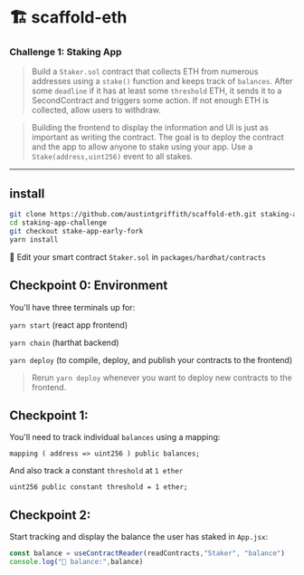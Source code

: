 # 🏗 scaffold-eth

### Challenge 1: Staking App

> Build a `Staker.sol` contract that collects ETH from numerous addresses using a `stake()` function and keeps track of `balances`. After some `deadline` if it has at least some `threshold` ETH, it sends it to a SecondContract and triggers some action. If not enough ETH is collected, allow users to withdraw.

> Building the frontend to display the information and UI is just as important as writing the contract. The goal is to deploy the contract and the app to allow anyone to stake using your app. Use a `Stake(address,uint256)` event to <List/> all stakes.


---
## install

```bash
git clone https://github.com/austintgriffith/scaffold-eth.git staking-app-challenge
cd staking-app-challenge
git checkout stake-app-early-fork
yarn install
```

🔏 Edit your smart contract `Staker.sol` in `packages/hardhat/contracts`

## Checkpoint 0: Environment

You'll have three terminals up for:

`yarn start` (react app frontend)

`yarn chain` (harthat backend)

`yarn deploy` (to compile, deploy, and publish your contracts to the frontend)

> Rerun `yarn deploy` whenever you want to deploy new contracts to the frontend.

## Checkpoint 1:

You'll need to track individual `balances` using a mapping:
```solidity
mapping ( address => uint256 ) public balances;
```

And also track a constant `threshold` at ```1 ether```
```solidity
uint256 public constant threshold = 1 ether;
```

## Checkpoint 2:

Start tracking and display the balance the user has staked in `App.jsx`:
```js
const balance = useContractReader(readContracts,"Staker", "balance")
console.log("💸 balance:",balance)
```
